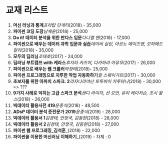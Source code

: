 # 교재 리스트 

1. **머신 러닝과 통계**_프라탑 단게티_(2018) - 35,000
2. **파이썬 코딩 도장**_남재윤_(2018) - 25,000
3. **Do it! 데이터 분석을 위한 판다스 입문**_다니엘 첸_(2018) - 17,000
4. **파이썬으로 배우는 데이터 과학 입문과 실습**_데이비 실린, 아르노 메이즈맨, 모하메드 알리_(2018) - 35,000
5. **모두의 딥러닝**_조태호_(2017) - 24,000
6. **딥러닝 부트캠프 with 케라스**_후지타 카즈야, 다카하라 아유무_(2017) - 26,000
7. **파이썬으로 배우는 웹 크롤러**_박정태_(2018)- 25,000
8. **파이썬 프로그래밍으로 지루한 작업 자동화하기**_알 스웨이가트_(2017) - 30,000
9. **초보자를 위한 아파치 스파크. 2**_라자나라야난 토투바이 카투마나_(2018) - 30,000  => ??? 
10. **9가지 사례로 익히는 고급 스파크 분석**_샌디 라이자, 션 오언, 유리 레이저슨, 조시 윌스_(2018) -  26,000
11. **빅데이터 활용사전 419**_윤종식_(2018)	- 48,500
12. **ADsP 데이터 분석 준전문가 2019**_윤종식_(2019) - 28,000
13. **빅데이터 활용서 1**_김경태, 안정국, 김동현_(2018) - 28,000
14. **빅데이터 활용서 2**_김경태, 안정국, 김동현_(2018) - 27,000
15. **파이썬 웹 프로그래밍_김석훈**_(2018) - 22,000
16. **파이썬을 이용한 머신러닝 이해하기**_(2019) - 자체 : 0


